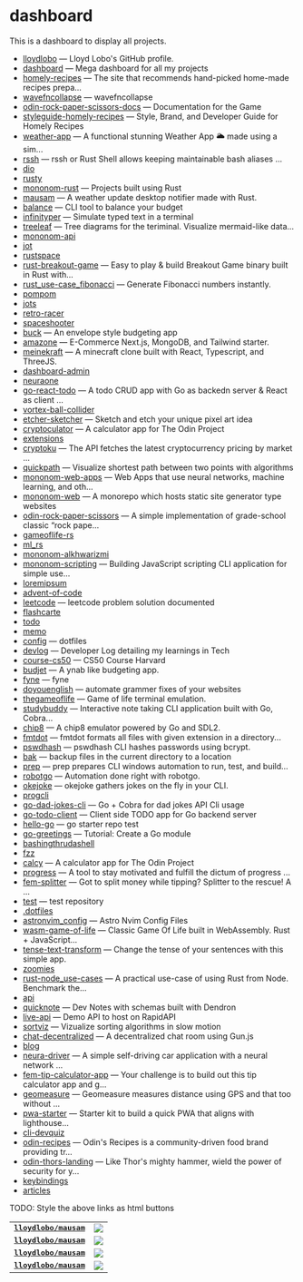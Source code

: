 # dashboard

This is a dashboard to display all projects.

<!--START_SECTION:tag_1-->

- [lloydlobo](https://github.com/lloydlobo/lloydlobo) — Lloyd Lobo's GitHub profile.
- [dashboard](https://github.com/lloydlobo/dashboard) — Mega dashboard for all my projects
- [homely-recipes](https://github.com/lloydlobo/homely-recipes) — The site that recommends hand-picked home-made recipes prepa...
- [wavefncollapse](https://github.com/lloydlobo/wavefncollapse) — wavefncollapse
- [odin-rock-paper-scissors-docs](https://github.com/lloydlobo/odin-rock-paper-scissors-docs) — Documentation for the Game
- [styleguide-homely-recipes](https://github.com/lloydlobo/styleguide-homely-recipes) — Style, Brand, and Developer Guide for Homely Recipes
- [weather-app](https://github.com/lloydlobo/weather-app) — A functional stunning Weather App 🌥️ made using a sim...
- [rssh](https://github.com/lloydlobo/rssh) — rssh or Rust Shell allows keeping maintainable bash aliases ...
- [dio](https://github.com/lloydlobo/dio)
- [rusty](https://github.com/lloydlobo/rusty)
- [mononom-rust](https://github.com/lloydlobo/mononom-rust) — Projects built using Rust
- [mausam](https://github.com/lloydlobo/mausam) — A weather update desktop notifier made with Rust.
- [balance](https://github.com/lloydlobo/balance) — CLI tool to balance your budget
- [infinityper](https://github.com/lloydlobo/infinityper) — Simulate typed text in a terminal
- [treeleaf](https://github.com/lloydlobo/treeleaf) — Tree diagrams for the teriminal. Visualize mermaid-like data...
- [mononom-api](https://github.com/lloydlobo/mononom-api)
- [jot](https://github.com/lloydlobo/jot)
- [rustspace](https://github.com/lloydlobo/rustspace)
- [rust-breakout-game](https://github.com/lloydlobo/rust-breakout-game) — Easy to play & build Breakout Game binary built in Rust with...
- [rust_use-case_fibonacci](https://github.com/lloydlobo/rust_use-case_fibonacci) — Generate Fibonacci numbers instantly.
- [pompom](https://github.com/lloydlobo/pompom)
- [jots](https://github.com/lloydlobo/jots)
- [retro-racer](https://github.com/lloydlobo/retro-racer)
- [spaceshooter](https://github.com/lloydlobo/spaceshooter)
- [buck](https://github.com/lloydlobo/buck) — An envelope style budgeting app
- [amazone](https://github.com/lloydlobo/amazone) — E-Commerce Next.js, MongoDB, and Tailwind starter.
- [meinekraft](https://github.com/lloydlobo/meinekraft) — A minecraft clone built with React, Typescript, and ThreeJS.
- [dashboard-admin](https://github.com/lloydlobo/dashboard-admin)
- [neuraone](https://github.com/lloydlobo/neuraone)
- [go-react-todo](https://github.com/lloydlobo/go-react-todo) — A todo CRUD app with Go as backedn server & React as client ...
- [vortex-ball-collider](https://github.com/lloydlobo/vortex-ball-collider)
- [etcher-sketcher](https://github.com/lloydlobo/etcher-sketcher) — Sketch and etch your unique pixel art idea
- [cryptoculator](https://github.com/lloydlobo/cryptoculator) — A calculator app for The Odin Project
- [extensions](https://github.com/lloydlobo/extensions)
- [cryptoku](https://github.com/lloydlobo/cryptoku) — The API fetches the latest cryptocurrency pricing by market ...
- [quickpath](https://github.com/lloydlobo/quickpath) — Visualize shortest path between two points with algorithms
- [mononom-web-apps](https://github.com/lloydlobo/mononom-web-apps) — Web Apps that use neural networks, machine learning, and oth...
- [mononom-web](https://github.com/lloydlobo/mononom-web) — A monorepo which hosts static site generator type websites
- [odin-rock-paper-scissors](https://github.com/lloydlobo/odin-rock-paper-scissors) — A simple implementation of grade-school classic “rock pape...
- [gameoflife-rs](https://github.com/lloydlobo/gameoflife-rs)
- [ml_rs](https://github.com/lloydlobo/ml_rs)
- [mononom-alkhwarizmi](https://github.com/lloydlobo/mononom-alkhwarizmi)
- [mononom-scripting](https://github.com/lloydlobo/mononom-scripting) — Building JavaScript scripting CLI application for simple use...
- [loremipsum](https://github.com/lloydlobo/loremipsum)
- [advent-of-code](https://github.com/lloydlobo/advent-of-code)
- [leetcode](https://github.com/lloydlobo/leetcode) — leetcode problem solution documented
- [flashcarte](https://github.com/lloydlobo/flashcarte)
- [todo](https://github.com/lloydlobo/todo)
- [memo](https://github.com/lloydlobo/memo)
- [config](https://github.com/lloydlobo/config) — dotfiles
- [devlog](https://github.com/lloydlobo/devlog) — Developer Log detailing my learnings in Tech
- [course-cs50](https://github.com/lloydlobo/course-cs50) — CS50 Course Harvard
- [budjet](https://github.com/lloydlobo/budjet) — A ynab like budgeting app.
- [fyne](https://github.com/lloydlobo/fyne) — fyne
- [doyouenglish](https://github.com/lloydlobo/doyouenglish) — automate grammer fixes of your websites
- [thegameoflife](https://github.com/lloydlobo/thegameoflife) — Game of life terminal emulation.
- [studybuddy](https://github.com/lloydlobo/studybuddy) — Interactive note taking CLI application built with Go, Cobra...
- [chip8](https://github.com/lloydlobo/chip8) — A chip8 emulator powered by Go and SDL2.
- [fmtdot](https://github.com/lloydlobo/fmtdot) — fmtdot formats all files with given extension in a directory...
- [pswdhash](https://github.com/lloydlobo/pswdhash) — pswdhash CLI hashes passwords using bcrypt.
- [bak](https://github.com/lloydlobo/bak) — backup files in the current directory to a location
- [prep](https://github.com/lloydlobo/prep) — prep prepares CLI windows automation to run, test, and build...
- [robotgo](https://github.com/lloydlobo/robotgo) — Automation done right with robotgo.
- [okejoke](https://github.com/lloydlobo/okejoke) — okejoke gathers jokes on the fly in your CLI.
- [progcli](https://github.com/lloydlobo/progcli)
- [go-dad-jokes-cli](https://github.com/lloydlobo/go-dad-jokes-cli) — Go + Cobra for dad jokes API Cli usage
- [go-todo-client](https://github.com/lloydlobo/go-todo-client) — Client side TODO app for Go backend server
- [hello-go](https://github.com/lloydlobo/hello-go) — go starter repo test
- [go-greetings](https://github.com/lloydlobo/go-greetings) — Tutorial: Create a Go module
- [bashingthrudashell](https://github.com/lloydlobo/bashingthrudashell)
- [fzz](https://github.com/lloydlobo/fzz)
- [calcy](https://github.com/lloydlobo/calcy) — A calculator app for The Odin Project
- [progress](https://github.com/lloydlobo/progress) — A tool to stay motivated and fulfill the dictum of progress ...
- [fem-splitter](https://github.com/lloydlobo/fem-splitter) — Got to split money while tipping? Splitter to the rescue! A ...
- [test](https://github.com/lloydlobo/test) — test repository
- [.dotfiles](https://github.com/lloydlobo/.dotfiles)
- [astronvim_config](https://github.com/lloydlobo/astronvim_config) — Astro Nvim Config Files
- [wasm-game-of-life](https://github.com/lloydlobo/wasm-game-of-life) — Classic Game Of Life built in WebAssembly. Rust + JavaScript...
- [tense-text-transform](https://github.com/lloydlobo/tense-text-transform) — Change the tense of your sentences with this simple app.
- [zoomies](https://github.com/lloydlobo/zoomies)
- [rust-node_use-cases](https://github.com/lloydlobo/rust-node_use-cases) — A practical use-case of using Rust from Node. Benchmark the...
- [api](https://github.com/lloydlobo/api)
- [quicknote](https://github.com/lloydlobo/quicknote) — Dev Notes with schemas built with Dendron
- [live-api](https://github.com/lloydlobo/live-api) — Demo API to host on RapidAPI
- [sortviz](https://github.com/lloydlobo/sortviz) — Vizualize sorting algorithms in slow motion
- [chat-decentralized](https://github.com/lloydlobo/chat-decentralized) — A decentralized chat room using Gun.js
- [blog](https://github.com/lloydlobo/blog)
- [neura-driver](https://github.com/lloydlobo/neura-driver) — A simple self-driving car application with a neural network ...
- [fem-tip-calculator-app](https://github.com/lloydlobo/fem-tip-calculator-app) — Your challenge is to build out this tip calculator app and g...
- [geomeasure](https://github.com/lloydlobo/geomeasure) — Geomeasure measures distance using GPS and that too without ...
- [pwa-starter](https://github.com/lloydlobo/pwa-starter) — Starter kit to build a quick PWA that aligns with lighthouse...
- [cli-devquiz](https://github.com/lloydlobo/cli-devquiz)
- [odin-recipes](https://github.com/lloydlobo/odin-recipes) — Odin's Recipes is a community-driven food brand providing tr...
- [odin-thors-landing](https://github.com/lloydlobo/odin-thors-landing) — Like Thor's mighty hammer, wield the power of security for y...
- [keybindings](https://github.com/lloydlobo/keybindings)
- [articles](https://github.com/lloydlobo/articles)
<!--END_SECTION:tag_1-->

TODO: Style the above links as html buttons

<table>
<tr>
  <td><kbd><b><a href="https://github.com/lloydlobo/mausam">lloydlobo/mausam</a></b></kbd></td>
  <td><a href="https://github.com/lloydlobo/mausam/actions?query=branch%3Amaster"><img src="https://img.shields.io/github/actions/workflow/status/lloydlobo/mausam/CICD.yml?branch=master&style=for-the-badge"></a></td>
</tr>
<tr>
  <td><kbd><b><a href="https://github.com/lloydlobo/mausam">lloydlobo/mausam</a></b></kbd></td>
  <td><a href="https://github.com/lloydlobo/mausam/actions?query=branch%3Amaster"><img src="https://img.shields.io/github/actions/workflow/status/lloydlobo/mausam/ci.yml?branch=master&style=for-the-badge"></a></td>
</tr>
<tr>
  <td><kbd><b><a href="https://github.com/lloydlobo/mausam">lloydlobo/mausam</a></b></kbd></td>
  <td><a href="https://github.com/lloydlobo/mausam/actions?query=branch%3Amaster"><img src="https://img.shields.io/github/actions/workflow/status/lloydlobo/mausam/ci.yml?branch=master&style=for-the-badge"></a></td>
</tr>
<tr>
  <td><kbd><b><a href="https://github.com/lloydlobo/mausam">lloydlobo/mausam</a></b></kbd></td>
  <td><a href="https://github.com/lloydlobo/mausam/actions?query=branch%3Amaster"><img src="https://img.shields.io/github/actions/workflow/status/lloydlobo/mausam/ci.yml?branch=master&style=for-the-badge"></a></td>
</tr>
</table>
